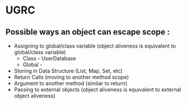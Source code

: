 # UGRC

## Possible ways an object can escape scope : 
* Assigning to global/class variable (object aliveness is equivalent to global/class variable)
    * Class - UserDatabase
    * Global - 
* Storing in Data Structure (List, Map, Set, etc)
* Return Calls (moving to another method scope)
* Argument to another method (similar to return) 
* Passing to external objects (object aliveness is equivalent to external object aliveness)
